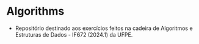 # Algorithms

- Repositório destinado aos exercícios feitos na cadeira de Algoritmos e Estruturas de Dados - IF672 (2024.1) da UFPE.
